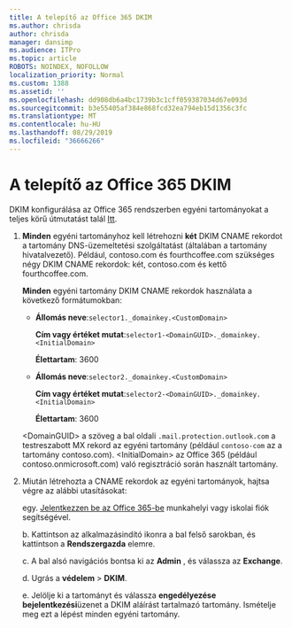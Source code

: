 ```yaml
---
title: A telepítő az Office 365 DKIM
ms.author: chrisda
author: chrisda
manager: dansimp
ms.audience: ITPro
ms.topic: article
ROBOTS: NOINDEX, NOFOLLOW
localization_priority: Normal
ms.custom: 1388
ms.assetid: ''
ms.openlocfilehash: dd908db6a4bc1739b3c1cff059387034d67e093d
ms.sourcegitcommit: b3e55405af384e868fcd32ea794eb15d1356c3fc
ms.translationtype: MT
ms.contentlocale: hu-HU
ms.lasthandoff: 08/29/2019
ms.locfileid: "36666266"
---
```

# <a name="setup-dkim-in-office-365"></a>A telepítő az Office 365 DKIM

DKIM konfigurálása az Office 365 rendszerben egyéni tartományokat a teljes körű útmutatást talál [Itt](https://docs.microsoft.com/office365/SecurityCompliance/use-dkim-to-validate-outbound-email#what-you-need-to-do-to-manually-set-up-dkim-in-office-365).

1. **Minden** egyéni tartományhoz kell létrehozni **két** DKIM CNAME rekordot a tartomány DNS-üzemeltetési szolgáltatást (általában a tartomány hivatalvezető). Például, contoso.com és fourthcoffee.com szükséges négy DKIM CNAME rekordok: két, contoso.com és kettő fourthcoffee.com.

   **Minden** egyéni tartomány DKIM CNAME rekordok használata a következő formátumokban:

   - **Állomás neve**:`selector1._domainkey.<CustomDomain>`

     **Cím vagy értéket mutat**:`selector1-<DomainGUID>._domainkey.<InitialDomain>`

     **Élettartam**: 3600

   - **Állomás neve**:`selector2._domainkey.<CustomDomain>`

     **Cím vagy értéket mutat**:`selector2-<DomainGUID>._domainkey.<InitialDomain>`

     **Élettartam**: 3600

   \<DomainGUID\> a szöveg a bal oldali `.mail.protection.outlook.com` a testreszabott MX rekord az egyéni tartomány (például `contoso-com` az a tartomány contoso.com). \<InitialDomain\> az Office 365 (például contoso.onmicrosoft.com) való regisztráció során használt tartomány.

2. Miután létrehozta a CNAME rekordok az egyéni tartományok, hajtsa végre az alábbi utasításokat:

   egy. [Jelentkezzen be az Office 365-be](https://support.office.microsoft.com/article/e9eb7d51-5430-4929-91ab-6157c5a050b4) munkahelyi vagy iskolai fiók segítségével.

   b. Kattintson az alkalmazásindító ikonra a bal felső sarokban, és kattintson a **Rendszergazda** elemre.

   c. A bal alsó navigációs bontsa ki az **Admin** , és válassza az **Exchange**.

   d. Ugrás a **védelem** > **DKIM**.

   e. Jelölje ki a tartományt és válassza **engedélyezése** **bejelentkezési**üzenet a DKIM aláírást tartalmazó tartomány. Ismételje meg ezt a lépést minden egyéni tartomány.
